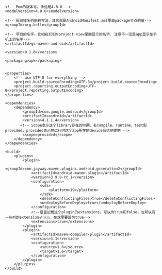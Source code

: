 <project xmlns="http://maven.apache.org/POM/4.0.0" xmlns:xsi="http://www.w3.org/2001/XMLSchema-instance"
    xsi:schemaLocation="http://maven.apache.org/POM/4.0.0 http://maven.apache.org/maven-v4_0_0.xsd">

    <!-- Pom的版本号，永远是4.0.0 -->
    <modelVersion>4.0.0</modelVersion>

    <!-- 组织域名的倒转写法，其实就是AndroidManifest.xml里面package节点的值-->
    <groupId>org.hello</groupId>

    <!-- 项目的名字，比如在IDE的project view里面显示的名字, 注意不一定是app显示在手机上的名字-->
    <artifactId>gs-maven-android</artifactId>

   <!-- 项目版本号-->
    <version>0.1.0</version>

<!-- 下面会有重复的groupId,artifactId, version 节点，意思都是一样的-->

   <!-- 表示打包成一个apk-->
    <packaging>apk</packaging>


    <properties>
        <!-- use UTF-8 for everything -->
        <project.build.sourceEncoding>UTF-8</project.build.sourceEncoding>
        <project.reporting.outputEncoding>UTF-8</project.reporting.outputEncoding>
    </properties>

   <!-- 这个项目所依赖的library，可以有好几个dependency子节点，每个表示一个依赖到的library-->
    <dependencies>
        <dependency>
            <groupId>com.google.android</groupId>
            <artifactId>android</artifactId>
            <version>4.1.1.4</version>
           <!-- Scope表示这个library存在的时期，有compile，runtime，test和provided，provided表示在运行时这个app所在的device会给他提供 -->
            <scope>provided</scope>
        </dependency>
    </dependencies>


   <!-- Build 节点配置的是项目编译的时候需要用到的一些东西,一个build节点下面有一个plugins子节点，在下面有多个plugin子节点，每个plugin子节点有groupId，artifactId，version等子节点，含义跟上面说到的基本一样。此外，plugin节点一般还有configuration节点，表示对这个plugin进一步的配置-->
    <build>
        <plugins>
            <plugin>
                <groupId>com.jayway.maven.plugins.android.generation2</groupId>
                <artifactId>android-maven-plugin</artifactId>
                <version>3.9.0-rc.1</version>
                <configuration>
                    <sdk>
                        <platform>19</platform>
                    </sdk>
                    <deleteConflictingFiles>true</deleteConflictingFiles>
                    <undeployBeforeDeploy>true</undeployBeforeDeploy>
                </configuration>
                <!--是否加载这个plugin的extensions，可以为true和false，也可以有一些列的extension子节点，在这里要设为true-->
                <extensions>true</extensions>
            </plugin>
            <plugin>
                <artifactId>maven-compiler-plugin</artifactId>
                <version>3.1</version>
                <configuration>
                    <source>1.6</source>
                    <target>1.6</target>
                </configuration>
            </plugin>
        </plugins>
    </build>
